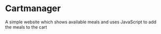 # Cartmanager
A simple website which shows available meals and uses JavaScript to add the meals to the cart

